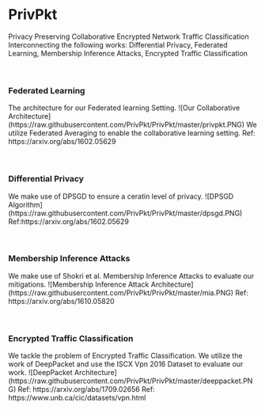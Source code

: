 # PrivPkt
Privacy Preserving Collaborative Encrypted Network Traffic Classification 
<br> 
Interconnecting the following works: Differential Privacy, Federated Learning, Membership Inference Attacks, Encrypted Traffic Classification
<br> 
<br> 
<br> 
<h3>Federated Learning</h3>
The architecture for our Federated learning Setting. 
![Our Collaborative Architecture](https://raw.githubusercontent.com/PrivPkt/PrivPkt/master/privpkt.PNG)
We utilize Federated Averaging to enable the collaborative learning setting. 
Ref: https://arxiv.org/abs/1602.05629
<br> 
<br> 
<br> 
<h3>Differential Privacy</h3>
We make use of DPSGD to ensure a ceratin level of privacy.  
![DPSGD Algorithm](https://raw.githubusercontent.com/PrivPkt/PrivPkt/master/dpsgd.PNG)
Ref:https://arxiv.org/abs/1602.05629
<br> 
<br> 
<br> 
<h3>Membership Inference Attacks </h3>
We make use of Shokri et al. Membership Inference Attacks to evaluate our mitigations. 
![Membership Inference Attack Architecture](https://raw.githubusercontent.com/PrivPkt/PrivPkt/master/mia.PNG)
Ref: https://arxiv.org/abs/1610.05820
<br> 
<br> 
<br> 
<h3> Encrypted Traffic Classification</h3>
We tackle the problem of Encrypted Traffic Classification. 
We utilize the work of DeepPacket and use the ISCX Vpn 2016 Dataset to evaluate our work. 
![DeepPacket Architecture](https://raw.githubusercontent.com/PrivPkt/PrivPkt/master/deeppacket.PNG)
Ref: https://arxiv.org/abs/1709.02656
Ref: https://www.unb.ca/cic/datasets/vpn.html

